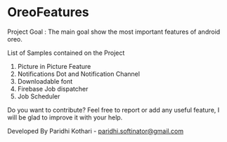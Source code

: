 # OreoFeatures
Project Goal :
The main goal show the most important features of android oreo.

List of Samples contained on the Project
1) Picture in Picture Feature
2) Notifications Dot and Notification Channel
3) Downloadable font
4) Firebase Job dispatcher
5) Job Scheduler

Do you want to contribute?
Feel free to report or add any useful feature, I will be glad to improve it with your help.

Developed By
Paridhi Kothari - paridhi.softinator@gmail.com

